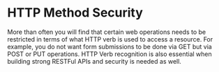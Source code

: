 # HTTP Method Security

More than often you will find that certain web operations needs to be restricted in terms of what HTTP verb is used to access a resource. For example, you do not want form submissions to be done via GET but via POST or PUT operations. HTTP Verb recognition is also essential when building strong RESTFul APIs and security is needed as well.
